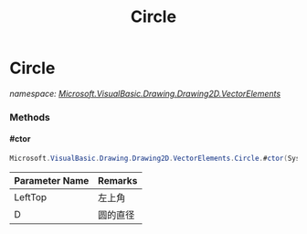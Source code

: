 ﻿---
title: Circle
---

# Circle
_namespace: [Microsoft.VisualBasic.Drawing.Drawing2D.VectorElements](N-Microsoft.VisualBasic.Drawing.Drawing2D.VectorElements.html)_



### Methods

#### #ctor
```csharp
Microsoft.VisualBasic.Drawing.Drawing2D.VectorElements.Circle.#ctor(System.Drawing.Point,System.Int32,Microsoft.VisualBasic.Imaging.GDIPlusDeviceHandle,System.Drawing.Color)
```


|Parameter Name|Remarks|
|--------------|-------|
|LeftTop|左上角|
|D|圆的直径|





